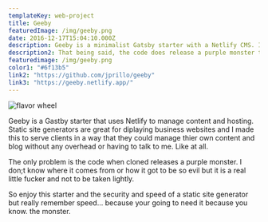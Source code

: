 ```yaml
---
templateKey: web-project
title: Geeby
featuredImage: /img/geeby.png
date: 2016-12-17T15:04:10.000Z
description: Geeby is a minimalist Gatsby starter with a Netlify CMS. It should be enough to get you started without getting in your way. 
description2: That being said, the code does release a purple monster that will dedicate it's life to exterminating you. 
featuredimage: /img/geeby.png
color1: "#6f13b5"
link2: "https://github.com/jprillo/geeby"
link3: "https://geeby.netlify.app/"
---
```


![flavor wheel](/img/geeby.png)

Geeby is a Gastby starter that uses Netlify to manage content and hosting. Static site generators are great for diplaying business websites and I made this to serve clients in a way that they could manage thier own content and blog without any overhead or having to talk to me. Like at all. 

The only problem is the code when cloned releases a purple monster. I don;t know where it comes from or how it got to be so evil but it is a real little fucker and not to be taken lightly. 

So enjoy this starter and the security and speed of a static site generator but really remember speed... because your going to need it because you know. the monster. 